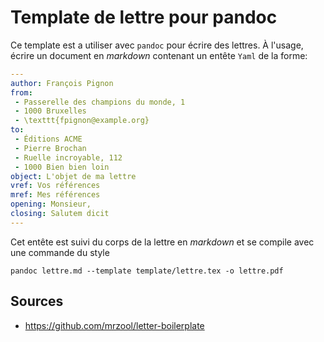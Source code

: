# Template de lettre pour pandoc

Ce template est a utiliser avec `pandoc` pour écrire des lettres. À l'usage,
écrire un document en *markdown* contenant un entête `Yaml` de la forme: 

```yaml
---
author: François Pignon
from:
 - Passerelle des champions du monde, 1
 - 1000 Bruxelles
 - \texttt{fpignon@example.org}
to: 
 - Éditions ACME
 - Pierre Brochan
 - Ruelle incroyable, 112
 - 1000 Bien bien loin
object: L'objet de ma lettre
vref: Vos références
mref: Mes références
opening: Monsieur,
closing: Salutem dicit   
---
```

Cet entête est suivi du corps de la lettre en *markdown* et se compile avec
une commande du style

    pandoc lettre.md --template template/lettre.tex -o lettre.pdf 

## Sources

* https://github.com/mrzool/letter-boilerplate
